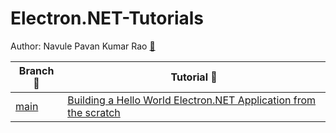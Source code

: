# Electron.NET-Tutorials

Author: Navule Pavan Kumar Rao [🤵](https://bit.ly/3d17tZP)

| Branch 🌵 | Tutorial 📃 |
|----------|-------------|
| [main](https://github.com/windson/Electron.NET-Tutorials/tree/main) | [Building a Hello World Electron.NET Application from the scratch](https://www.tutlinks.com/build-hello-world-electron-net-application/) |
